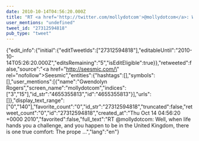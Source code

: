 ```yaml
---
date: 2010-10-14T04:56:20.000Z
title: "RT <a href='http://twitter.com/mollydotcom'>@mollydotcom</a>: Well, when life hands you a challenge, and you happen to be in the United Kingdom, there is one true comfort: The prope ...″"
user_mentions: "undefined"
tweet_id: "27312594818"
pub_type: "tweet"
---
```

{"edit_info":{"initial":{"editTweetIds":["27312594818"],"editableUntil":"2010-10-14T05:26:20.000Z","editsRemaining":"5","isEditEligible":true}},"retweeted":false,"source":"<a href=\"http://seesmic.com/\" rel=\"nofollow\">Seesmic</a>","entities":{"hashtags":[],"symbols":[],"user_mentions":[{"name":"Gwendolyn Rogers","screen_name":"mollydotcom","indices":["3","15"],"id_str":"4655355813","id":"4655355813"}],"urls":[]},"display_text_range":["0","140"],"favorite_count":"0","id_str":"27312594818","truncated":false,"retweet_count":"0","id":"27312594818","created_at":"Thu Oct 14 04:56:20 +0000 2010","favorited":false,"full_text":"RT @mollydotcom: Well, when life hands you a challenge, and you happen to be in the United Kingdom, there is one true comfort: The prope ...","lang":"en"}
